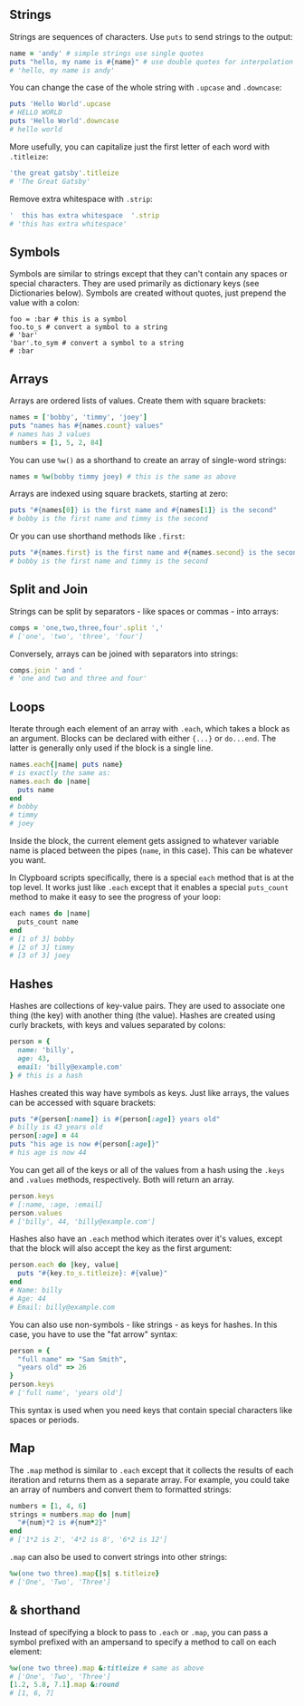## Strings

Strings are sequences of characters. Use `puts` to send strings to the output: 

```ruby
name = 'andy' # simple strings use single quotes
puts "hello, my name is #{name}" # use double quotes for interpolation
# 'hello, my name is andy'
```

You can change the case of the whole string with `.upcase` and `.downcase`:

```ruby
puts 'Hello World'.upcase
# HELLO WORLD
puts 'Hello World'.downcase
# hello world
```

More usefully, you can capitalize just the first letter of each word with `.titleize`:

```ruby
'the great gatsby'.titleize
# 'The Great Gatsby'
```

Remove extra whitespace with `.strip`:

```ruby
'  this has extra whitespace  '.strip
# 'this has extra whitespace'
```

## Symbols

Symbols are similar to strings except that they can't contain any spaces or special characters. They are used primarily as dictionary keys (see Dictionaries below). Symbols are created without quotes, just prepend the value with a colon:

```
foo = :bar # this is a symbol
foo.to_s # convert a symbol to a string
# 'bar'
'bar'.to_sym # convert a symbol to a string
# :bar
```


## Arrays

Arrays are ordered lists of values. Create them with square brackets:

```ruby
names = ['bobby', 'timmy', 'joey']
puts "names has #{names.count} values"
# names has 3 values
numbers = [1, 5, 2, 84]
```

You can use `%w()` as a shorthand to create an array of single-word strings:

```ruby
names = %w(bobby timmy joey) # this is the same as above
```

Arrays are indexed using square brackets, starting at zero:

```ruby
puts "#{names[0]} is the first name and #{names[1]} is the second"
# bobby is the first name and timmy is the second
```

Or you can use shorthand methods like `.first`:

```ruby
puts "#{names.first} is the first name and #{names.second} is the second"
# bobby is the first name and timmy is the second
```

## Split and Join

Strings can be split by separators - like spaces or commas - into arrays: 

```ruby
comps = 'one,two,three,four'.split ','
# ['one', 'two', 'three', 'four']
```

Conversely, arrays can be joined with separators into strings:

```ruby
comps.join ' and '
# 'one and two and three and four'
```


## Loops

Iterate through each element of an array with `.each`, which takes a block as an argument. Blocks can be declared with either `{...}` or `do...end`. The latter is generally only used if the block is a single line.

```ruby
names.each{|name| puts name} 
# is exactly the same as:
names.each do |name|
  puts name
end
# bobby
# timmy
# joey
```
Inside the block, the current element gets assigned to whatever variable name is placed between the pipes (`name`, in this case). This can be whatever you want. 

In Clypboard scripts specifically, there is a special `each` method that is at the top level. It works just like `.each` except that it enables a special `puts_count` method to make it easy to see the progress of your loop:

```ruby
each names do |name|
  puts_count name
end
# [1 of 3] bobby
# [2 of 3] timmy
# [3 of 3] joey
```


## Hashes

Hashes are collections of key-value pairs. They are used to associate one thing (the key) with another thing (the value). Hashes are created using curly brackets, with keys and values separated by colons:

```ruby
person = {
  name: 'billy',
  age: 43,
  email: 'billy@example.com'
} # this is a hash
```

Hashes created this way have symbols as keys. Just like arrays, the values can be accessed with square brackets:

```ruby
puts "#{person[:name]} is #{person[:age]} years old"
# billy is 43 years old
person[:age] = 44
puts "his age is now #{person[:age]}"
# his age is now 44
```

You can get all of the keys or all of the values from a hash using the `.keys` and `.values` methods, respectively. Both will return an array.

```ruby
person.keys
# [:name, :age, :email]
person.values
# ['billy', 44, 'billy@example.com']
```

Hashes also have an `.each` method which iterates over it's values, except that the block will also accept the key as the first argument:

```ruby
person.each do |key, value|
  puts "#{key.to_s.titleize}: #{value}"
end
# Name: billy
# Age: 44
# Email: billy@example.com
```

You can also use non-symbols - like strings - as keys for hashes. In this case, you have to use the "fat arrow" syntax:

```ruby
person = {
  "full name" => "Sam Smith",
  "years old" => 26
}
person.keys
# ['full name', 'years old'] 
```

This syntax is used when you need keys that contain special characters like spaces or periods.


## Map

The `.map` method is similar to `.each` except that it collects the results of each iteration and returns them as a separate array. For example, you could take an array of numbers and convert them to formatted strings:

```ruby
numbers = [1, 4, 6]
strings = numbers.map do |num|
  "#{num}*2 is #{num*2}"
end
# ['1*2 is 2', '4*2 is 8', '6*2 is 12']
```

`.map` can also be used to convert strings into other strings:

```ruby
%w(one two three).map{|s| s.titleize}
# ['One', 'Two', 'Three']
```

## & shorthand

Instead of specifying a block to pass to `.each` or `.map`, you can pass a symbol prefixed with an ampersand to specify a method to call on each element:

```ruby
%w(one two three).map &:titleize # same as above
# ['One', 'Two', 'Three']
[1.2, 5.8, 7.1].map &:round
# [1, 6, 7]
```
